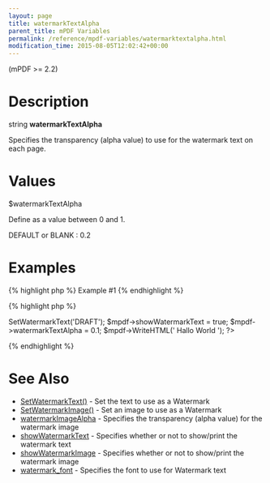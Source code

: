 ```yaml
---
layout: page
title: watermarkTextAlpha
parent_title: mPDF Variables
permalink: /reference/mpdf-variables/watermarktextalpha.html
modification_time: 2015-08-05T12:02:42+00:00
---
```


(mPDF >= 2.2)

# Description

string **watermarkTextAlpha**

Specifies the transparency (alpha value) to use for the watermark text on each page.

# Values

<span class="parameter">$watermarkTextAlpha</span>

Define as a value between 0 and 1.

<span class="smallblock">DEFAULT</span> or <span class="smallblock">BLANK</span> : 0.2

# Examples

{% highlight php %}
Example #1
{% endhighlight %}

{% highlight php %}
<?php

$mpdf = new mPDF();

$mpdf->SetWatermarkText('DRAFT');

$mpdf->showWatermarkText = true;

$mpdf->watermarkTextAlpha = 0.1;

$mpdf->WriteHTML('
Hallo World
');

?>
{% endhighlight %}

# See Also

<ul>
<li class="manual_boxlist"><a href="{{ "/reference/mpdf-functions/setwatermarktext.html" | prepend: site.baseurl }}">SetWatermarkText()</a> - Set the text to use as a Watermark</li>
<li class="manual_boxlist"><a href="{{ "/reference/mpdf-functions/setwatermarktext.html" | prepend: site.baseurl }}">SetWatermarkImage()</a> - Set an image to use as a Watermark</li>
<li class="manual_boxlist"><a href="{{ "/reference/mpdf-variables/watermarkimagealpha.html" | prepend: site.baseurl }}">watermarkImageAlpha</a> - Specifies the transparency (alpha value) for the watermark image</li>
<li class="manual_boxlist"><a href="{{ "/reference/mpdf-variables/showwatermarktext.html" | prepend: site.baseurl }}">showWatermarkText</a> - Specifies whether or not to show/print the watermark text</li>
<li class="manual_boxlist"><a href="{{ "/reference/mpdf-variables/showwatermarktext.html" | prepend: site.baseurl }}">showWatermarkImage</a> - Specifies whether or not to show/print the watermark image</li>
<li class="manual_boxlist"><a href="{{ "/reference/mpdf-variables/watermark-font.html" | prepend: site.baseurl }}">watermark_font</a> - Specifies the font to use for Watermark text</li>
</ul>
